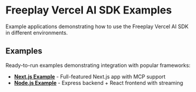 # Freeplay Vercel AI SDK Examples

Example applications demonstrating how to use the Freeplay Vercel AI SDK in different environments.

## Examples

Ready-to-run examples demonstrating integration with popular frameworks:

- **[Next.js Example](./next/)** - Full-featured Next.js app with MCP support
- **[Node.js Example](./node/)** - Express backend + React frontend with streaming
